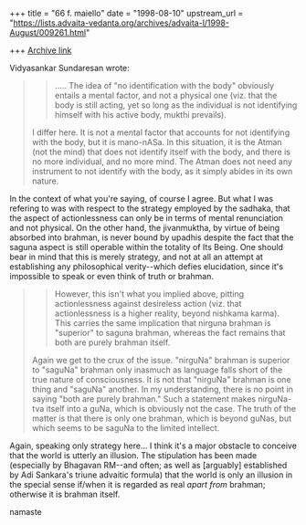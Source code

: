 +++
title = "66 f. maiello"
date = "1998-08-10"
upstream_url = "https://lists.advaita-vedanta.org/archives/advaita-l/1998-August/009261.html"

+++
[Archive link](https://lists.advaita-vedanta.org/archives/advaita-l/1998-August/009261.html)

Vidyasankar Sundaresan wrote:
>
> >..... The idea of "no identification with the
> > body"
> > obviously entails a mental factor, and not a physical one (viz. that the
> > body is still acting, yet so long as the individual is not identifying
> > himself with his active body, mukthi prevails).
>
> I differ here. It is not a mental factor that accounts for not identifying
> with the body, but it is mano-nASa. In this situation, it is the Atman
> (not the mind) that does not identify itself with the body, and there is
> no more individual, and no more mind. The Atman does not need any
> instrument to not identify with the body, as it simply abides in its own
> nature.
>

In the context of what you're saying, of course I agree.  But what
I was refering to was with respect to the strategy employed by the
sadhaka, that the aspect of actionlessness can only be in terms of
mental renunciation and not physical.  On the other hand, the
jivanmuktha, by virtue of being absorbed into brahman, is never
bound by upadhis despite the fact that the saguna aspect is still
operable within the totality of Its Being.  One should bear in
mind that this is merely strategy, and not at all an attempt at
establishing any philosophical verity--which defies elucidation,
since it's impossible to speak or even think of truth or brahman.


> > However, this isn't
> > what
> > you implied above, pitting actionlessness against desireless action
> > (viz.
> > that actionlessness is a higher reality, beyond nishkama karma).  This
> > carries the same implication that nirguna brahman is "superior" to
> > saguna
> > brahman, whereas the fact remains that both are purely brahman itself.
>
> Again we get to the crux of the issue. "nirguNa" brahman is superior to
> "saguNa" brahman only inasmuch as language falls short of the true nature
> of consciousness. It is not that "nirguNa" brahman is one thing and
> "saguNa" another. In my understanding, there is no point in saying "both
> are purely brahman." Such a statement makes nirguNa-tva itself into a
> guNa, which is obviously not the case. The truth of the matter is that
> there is only one brahman, which is beyond guNas, but which seems to be
> saguNa to the limited intellect.

Again, speaking only strategy here...  I think it's a major obstacle to
conceive that the world is utterly an illusion.  The stipulation has
been
made (especially by Bhagavan RM--and often; as well as [arguably]
established
by Adi Sankara's triune advaitic formula) that the world is only an
illusion
in the special sense if/when it is regarded as real *apart from*
brahman;
otherwise it is brahman itself.

namaste

